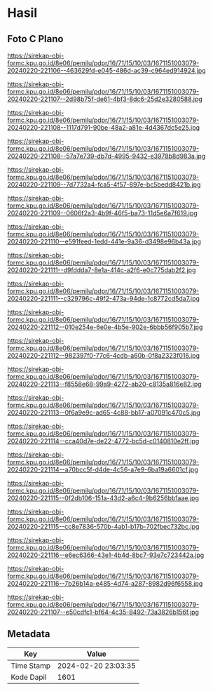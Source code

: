 # Hasil

## Foto C Plano

https://sirekap-obj-formc.kpu.go.id/8e06/pemilu/pdpr/16/71/15/10/03/1671151003079-20240220-221106--463629fd-e045-486d-ac39-c964ed914924.jpg

https://sirekap-obj-formc.kpu.go.id/8e06/pemilu/pdpr/16/71/15/10/03/1671151003079-20240220-221107--2d98b75f-de61-4bf3-8dc6-25d2e3280588.jpg

https://sirekap-obj-formc.kpu.go.id/8e06/pemilu/pdpr/16/71/15/10/03/1671151003079-20240220-221108--1117d791-90be-48a2-a81e-4d4367dc5e25.jpg

https://sirekap-obj-formc.kpu.go.id/8e06/pemilu/pdpr/16/71/15/10/03/1671151003079-20240220-221108--57a7e739-db7d-4995-9432-e3978b8d983a.jpg

https://sirekap-obj-formc.kpu.go.id/8e06/pemilu/pdpr/16/71/15/10/03/1671151003079-20240220-221109--7d7732a4-fca5-4f57-897e-bc5bedd8421b.jpg

https://sirekap-obj-formc.kpu.go.id/8e06/pemilu/pdpr/16/71/15/10/03/1671151003079-20240220-221109--0606f2a3-4b9f-46f5-ba73-11d5e6a7f619.jpg

https://sirekap-obj-formc.kpu.go.id/8e06/pemilu/pdpr/16/71/15/10/03/1671151003079-20240220-221110--e591feed-1edd-441e-9a36-d3498e96b43a.jpg

https://sirekap-obj-formc.kpu.go.id/8e06/pemilu/pdpr/16/71/15/10/03/1671151003079-20240220-221111--d9fddda7-8e1a-414c-a2f6-e0c775dab2f2.jpg

https://sirekap-obj-formc.kpu.go.id/8e06/pemilu/pdpr/16/71/15/10/03/1671151003079-20240220-221111--c329796c-49f2-473a-94de-1c8772cd5da7.jpg

https://sirekap-obj-formc.kpu.go.id/8e06/pemilu/pdpr/16/71/15/10/03/1671151003079-20240220-221112--010e254e-6e0e-4b5e-902e-6bbb56f905b7.jpg

https://sirekap-obj-formc.kpu.go.id/8e06/pemilu/pdpr/16/71/15/10/03/1671151003079-20240220-221112--982397f0-77c6-4cdb-a60b-0f8a2323f016.jpg

https://sirekap-obj-formc.kpu.go.id/8e06/pemilu/pdpr/16/71/15/10/03/1671151003079-20240220-221113--f8558e68-99a9-4272-ab20-c8135a816e82.jpg

https://sirekap-obj-formc.kpu.go.id/8e06/pemilu/pdpr/16/71/15/10/03/1671151003079-20240220-221113--0f6a9e9c-ad65-4c88-bb17-a07091c470c5.jpg

https://sirekap-obj-formc.kpu.go.id/8e06/pemilu/pdpr/16/71/15/10/03/1671151003079-20240220-221114--cca40d7e-de22-4772-bc5d-c0140810e2ff.jpg

https://sirekap-obj-formc.kpu.go.id/8e06/pemilu/pdpr/16/71/15/10/03/1671151003079-20240220-221114--a70bcc5f-d4de-4c56-a7e9-6ba19a6601cf.jpg

https://sirekap-obj-formc.kpu.go.id/8e06/pemilu/pdpr/16/71/15/10/03/1671151003079-20240220-221115--0f2db106-151a-43d2-a6c4-9b6256bb1aae.jpg

https://sirekap-obj-formc.kpu.go.id/8e06/pemilu/pdpr/16/71/15/10/03/1671151003079-20240220-221115--cc8e7836-570b-4ab1-b17b-702fbec732bc.jpg

https://sirekap-obj-formc.kpu.go.id/8e06/pemilu/pdpr/16/71/15/10/03/1671151003079-20240220-221116--e6ec6366-43e1-4b4d-8bc7-93e7c723442a.jpg

https://sirekap-obj-formc.kpu.go.id/8e06/pemilu/pdpr/16/71/15/10/03/1671151003079-20240220-221116--7b26b14a-e485-4d74-a287-8982d96f6558.jpg

https://sirekap-obj-formc.kpu.go.id/8e06/pemilu/pdpr/16/71/15/10/03/1671151003079-20240220-221107--e50cdfc1-bf64-4c35-8492-73a3826b156f.jpg


## Metadata

| Key        | Value               |
| ---------- | ------------------- |
| Time Stamp | 2024-02-20 23:03:35 |
| Kode Dapil | 1601                |



